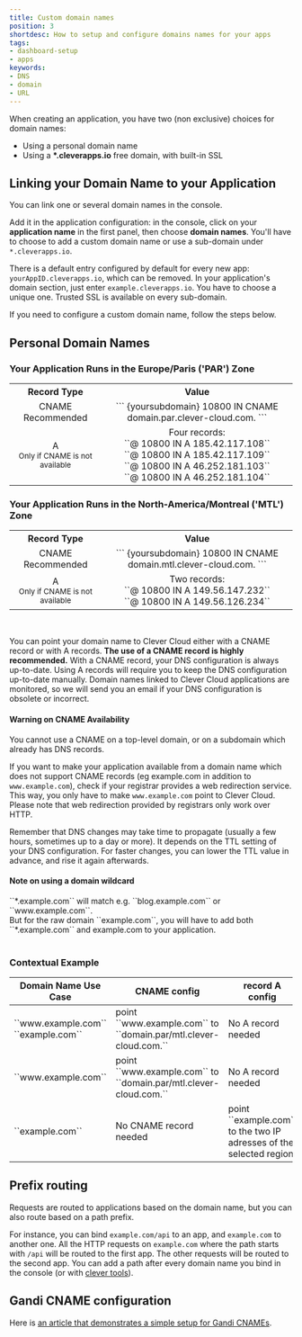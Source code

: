 ```yaml
---
title: Custom domain names
position: 3
shortdesc: How to setup and configure domains names for your apps
tags:
- dashboard-setup
- apps
keywords:
- DNS
- domain
- URL
---
```


When creating an application, you have two (non exclusive) choices for domain names:

* Using a personal domain name
* Using a **\*.cleverapps.io** free domain, with built-in SSL

## Linking your Domain Name to your Application

You can link one or several domain names in the console.

Add it in the application configuration: in the console, click on your **application name** in the first panel, then choose **domain names**. You'll have to choose to add a custom domain name or use a sub-domain under ``*.cleverapps.io``.

There is a default entry configured by default for every new app: ``yourAppID.cleverapps.io``, which can be removed.
In your application's domain section, just enter ``example.cleverapps.io``. You have to choose a unique one. Trusted SSL is available on every sub-domain.

If you need to configure a custom domain name, follow the steps below.

## Personal Domain Names

### Your Application Runs in the Europe/Paris ('PAR') Zone

<table class="table table-bordered" style="text-align:center">
  <tr>
    <th><center>Record Type</center></th>
    <th><center>Value</center></th>
  </tr>
  <tr>
    <td>CNAME <div><span class="label label-success">Recommended</span></div></td>
    <td>
    ```
    {yoursubdomain} 10800 IN CNAME domain.par.clever-cloud.com.
    ```
    </td>
  </tr>
  <tr>
    <td>A<div><small>Only if CNAME is not available</small></div></td>
    <td>Four records:<br>
    ``@ 10800 IN A 185.42.117.108``<br>
    ``@ 10800 IN A 185.42.117.109``<br>
    ``@ 10800 IN A 46.252.181.103``<br>
    ``@ 10800 IN A 46.252.181.104``
    </td>
  </tr>
</table>


### Your Application Runs in the North-America/Montreal ('MTL') Zone

<table class="table table-bordered" style="text-align:center">
  <tr>
    <th><center>Record Type</center></th>
    <th><center>Value</center></th>
  </tr>
  <tr>
    <td>CNAME <div><span class="label label-success">Recommended</span></div></td>
    <td>
    ```
    {yoursubdomain} 10800 IN CNAME domain.mtl.clever-cloud.com.
    ```
    </td>
  </tr>
  <tr>
    <td>A<div><small>Only if CNAME is not available</small></div></td>
    <td>Two records:<br>
    ``@ 10800 IN A 149.56.147.232``<br>
    ``@ 10800 IN A 149.56.126.234``<br>
    </td>
  </tr>
</table>


<br/>

You can point your domain name to Clever Cloud either with a CNAME record or with A records. **The use of a CNAME record is highly recommended.** With a CNAME record, your DNS configuration is always up-to-date. Using A records will require you to keep the DNS configuration up-to-date manually. Domain names linked to Clever Cloud applications are monitored, so we will send you an email if your DNS configuration is obsolete or incorrect.


<div class="panel panel-warning">
  <div class="panel-heading">
     <h4>Warning on CNAME Availability</h4>
  </div>
  <div class="panel-body">
    You cannot use a CNAME  on a top-level domain, or on a subdomain which already has DNS records.
  </div>
</div>

If you want to make your application available from a domain name which does not support CNAME records (eg example.com in addition to ``www.example.com``), check if your registrar provides a web redirection service. This way, you only have to make ``www.example.com`` point to Clever Cloud. Please note that web redirection provided by registrars only work over HTTP.

Remember that DNS changes may take time to propagate (usually a few hours, sometimes up to a day or more). It depends on the TTL setting of your DNS configuration. For faster changes, you can lower the TTL value in advance, and rise it again afterwards.


<div class="panel panel-warning">
  <div class="panel-heading">
     <h4>Note on using a domain wildcard</h4>
  </div>
  <div class="panel-body">
    <div>
      ``*.example.com`` will match e.g. ``blog.example.com`` or ``www.example.com``.
    </div>
    <div> But for the raw domain ``example.com``, you will have to add both ``*.example.com`` and example.com to your application.</div>
  </div>
</div>
<br>

### Contextual Example

<table class="table table-striped">
  <thead>
    <tr>
      <th>Domain Name Use Case</th> <th>CNAME config</th> <th>record A config</th> <th>Web redirections</th>
    </tr>
  </thead>
  <tboby>
    <tr>
      <td>``www.example.com`` <br> ``example.com``</td>
      <td> point ``www.example.com`` to ``domain.par/mtl.clever-cloud.com.``</td>
      <td>No A record needed</td>
      <td>Redirect ``example.com`` to ``www.example.com`` </td>
    </tr>
    <tr>
      <td>``www.example.com``</td>
      <td> point ``www.example.com`` to ``domain.par/mtl.clever-cloud.com.``</td>
      <td>No A record needed</td>
      <td>No redirect needed</td>
    </tr>
    <tr>
      <td>``example.com``</td>
      <td>No CNAME record needed</td>
      <td>point ``example.com`` to the two IP adresses of the selected region</td>
      <td>No redirect needed</td>
    </tr>
  </tboby>
</table>

## Prefix routing

Requests are routed to applications based on the domain name, but you can also route based
on a path prefix.

For instance, you can bind `example.com/api` to an app, and `example.com` to another one.
All the HTTP requests on `example.com` where the path starts with `/api` will be routed to
the first app. The other requests will be routed to the second app. You can add a path after every domain name you bind in the console (or with [clever tools](/doc/clever-tools/getting_started)).

## Gandi CNAME configuration

Here is <a href="https://blog.clever-cloud.com/blog/features/2019/03/05/gandi-domain-on-clever-cloud/" target="_blank">an article that demonstrates a simple setup for Gandi CNAMEs</a>.
